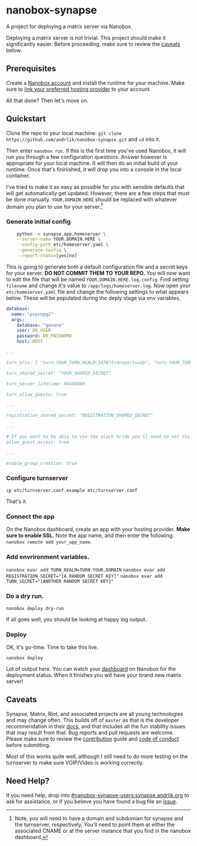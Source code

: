 # nanobox-synapse

A project for deploying a matrix server via Nanobox.

Deploying a matrix server is not trivial. This project should make it significantly easier. Before proceeding, make sure to review the [caveats][1] below.

[1]: #caveats

## Prerequisites

Create a [Nanobox account][nano] and install the runtime for your machine. Make sure to [link your preferred hosting provider][prov] to your account. 

All that done? Then let's move on.

[nano]: https://nanobox.io
[prov]: https://docs.nanobox.io/providers/hosting-accounts/

## Quickstart

Clone the repo to your local machine: `git clone https://github.com/andrlik/nanobox-synapse.git` and `cd` into it.

Then enter `nanobox run`. If this is the first time you've used Nanobox, it will run you through a few configuration questions. Answer however is appropriate for your local machine. It will then do an initial build of your runtime. Once that's fininished, it will drop you into a console in the local container.

I've tried to make it as easy as possible for you with sensible defaults that will get automatically get updated. However, there are a few steps that must be done manually. `YOUR.DOMAIN.HERE` should be replaced with whatever domain you plan to use for your server.[^1]

[^1]: Note, you will need to have a domain and subdomian for synapse and the turnserver, respectively. You'll need to point them at either the associated CNAME or at the server instance that you find in the nanobox dashboard.

### Generate initial config

```bash
    python -m synapse.app.homeserver \
    --server-name YOUR.DOMAIN.HERE \
    --config-path etc/homeserver.yaml \
    --generate-config \
    --report-stats=[yes|no]
```

This is going to generate both a default configuration file and a secret keys for your server. **DO NOT COMMIT THEM TO YOUR REPO.** You will now want to edit the file that will be named `YOUR.DOMAIN.HERE.log.config`. Find setting `filename` and change it's value to `/app/logs/homeserver.log`. Now open your `etc/homeserver.yaml` file and change the following settings to what appears below. These will be populated during the deply stage via env variables.

```yaml
database:
  name: "psycopg2"
  args:
    database: "gonano"
    user: DB_USER
    password: DB_PASSWORD
    host: HOST

...

turn_uris: [ "turn:YOUR_TURN_REALM:3478?transport=udp", "turn:YOUR_TURN_REALM:3478?transport=tcp" ]

turn_shared_secret: "YOUR_SHARED_SECRET"

turn_server_lifetime: 86400000

turn_allow_guests: true

...

registration_shared_secret: "REGISTRATION_SHARED_SECRET"

...

# If you want to be able to use the slack bride you'll need to set this to true
allow_guest_access: true

...

enable_group_creation: true
```

### Configure turnserver

`cp etc/turnserver.conf.example etc/turnserver.conf`

That's it.

### Connect the app

On the Nanobox dashboard, create an app with your hosting provider. **Make sure to enable SSL.** Note the app name, and then enter the following: `nanobox remote add your_app_name`.

### Add envrironment variables.

`nanobox evar add TURN_REALM=TURN.YOUR.DOMAIN`
`nanobox evar add REGISTRATION_SECRET="[A RANDOM SECRET KEY]"`
`nanobox evar add TURN_SECRET="[ANOTHER RANDOM SECRET KEY]"`

### Do a dry run.

`nanobox deploy dry-run`

If all goes well, you should be looking at happy log output.

### Deploy

OK, it's go-time. Time to take this live.

`nanobox deploy`

Lot of output here. You can watch your [dashboard][db] on Nanobox for the deployment status. When it finishes you will have your brand new matrix server!

[db]: https://dashboard.nanobox.io

## Caveats

Synapse, Matrix, Riot, and associated projects are all young technologies and may change often. This builds off of `master` as that is the developer recommendation in their [docs][docs], and that includes all the fun stability issues that may result from that. Bug reports and pull requests are welcome. Please make sure to review the [contribution][contrib] guide and [code of conduct][coc] before submitting.

Most of this works quite well, although I still need to do more testing on the turnserver to make sure VOIP/Video is working correctly.

[docs]: https://github.com/matrix-org/synapse/README.md
[contrib]: https://github.com/andrlik/nanobox-synapse/CONTRIBUTING.md
[coc]: https://github.com/andrlik/nanobox-synapse/CODE_OF_CONDUCT.md

## Need Help?

If you need help, drop into [#nanobox-synapse-users:synapse.andrlik.org][nsu] to ask for assistance, or if you believe you have found a bug file an [issue][ghi].

[nsu]: https://synapse.andrlik.org/_matrix/client/#/room/!jxrknrxhpmVWZpUnTD:synapse.andrlik.org
[ghi]: https://github.com/andrlik/nanobox-synapse/issues/

